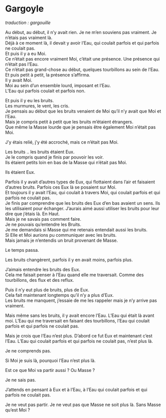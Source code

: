 # Gargoyle 

*traduction : gargouille* 


Au début, au début, il n’y avait rien. Je ne m’en souviens pas vraiment. Je n’étais pas vraiment là.  
Déjà à ce moment là, il devait y avoir l’Eau, qui coulait parfois et qui parfois ne coulait pas.  
Et puis il y a eu Moi.  
Ce n’était pas encore vraiment Moi, c’était une présence. Une présence qui n’était pas l’Eau.  
 Ce n’était pas grand-chose au début, quelques tourbillons au sein de l’Eau.  
 Et puis petit à petit, la présence s’affirma.  
 Il y avait Moi.  
 Moi au sein d’un ensemble lourd, imposant et l’Eau.  
 L’Eau qui parfois coulait et parfois non. 
 
 Et puis il y eu les bruits.  
 Les murmures, le vent, les cris.  
 Je pensais au début que les bruits venaient de Moi qu’il n’y avait que Moi et l’Eau.  
 Mais je compris petit à petit que les bruits m’étaient étrangers.  
 Que même la Masse lourde que je pensais être également Moi n’était pas Moi. 
 
 J’y étais relié, j’y été accroché, mais ce n’était pas Moi. 
 
 Les bruits .. les bruits étaient Eux.  
 Je le compris quand je finis par pouvoir les voir.  
 Ils étaient petits loin en bas de la Masse qui n’était pas Moi. 
 
 Ils étaient Eux. 
 
 Parfois il y avait d’autres types de Eux, qui flottaient dans l’air et faisaient d’autres bruits. Parfois ces Eux là se posaient sur Moi.  
 Et toujours il y avait l’Eau, qui coulait à travers Moi, qui coulait parfois et qui parfois ne coulait pas.  
 Je finis par comprendre que les bruits des Eux d’en bas avaient un sens. Ils les utilisaient pour échanger. J’aurais aimé aussi utiliser les bruits pour leur dire que j’étais là. En Haut.  
 Mais je ne savais pas comment faire.  
 Je ne pouvais qu’entendre les Bruits.  
 Je me demandais si Masse qui me retenais entendait aussi les bruits.  
 Si Elle et Moi aurions pu communiquer avec les bruits.  
 Mais jamais je n’entendis un bruit provenant de Masse. 
 
 Le temps passa. 
 
 Les bruits changèrent, parfois il y en avait moins, parfois plus. 
 
 J’aimais entendre les bruits des Eux.  
 Cela me faisait penser à l’Eau quand elle me traversait. 
  Comme des tourbillons, des flux et des reflux. 


Puis il n’y eut plus de bruits, plus de Eux.  
Cela fait maintenant longtemps qu’il n’y a plus d’Eux.  
Les bruits me manquent, j’essaie de me les rappeler mais je n’y arrive pas vraiment.  

Mais même sans les bruits, il y avait encore l’Eau. L’Eau qui était là avant moi. L’Eau qui me traversait en faisant des tourbillons, l’Eau qui coulait parfois et qui parfois ne coulait pas.


Mais je crois que l’Eau n’est plus. D’abord ce fut Eux et maintenant c’est l’Eau. L’Eau qui coulait parfois et qui parfois ne coulait pas, n’est plus là. 

Je ne comprends pas. 

Si Moi je suis là, pourquoi l’Eau n’est plus là. 


Est ce que Moi va partir aussi ? Ou Masse ? 


Je ne sais pas. 


J’attends en pensant à Eux et à l’Eau, à l’Eau qui coulait parfois et qui parfois ne coulait pas. 


Je ne veut pas partir. Je ne veut pas que Masse ne soit plus là. Sans Masse qu’est Moi ? 
